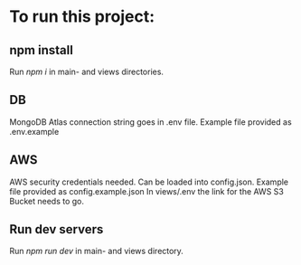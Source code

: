 # To run this project:

## npm install
Run *npm i* in main- and views directories.

## DB
MongoDB Atlas connection string goes in .env file.
Example file provided as .env.example

## AWS
AWS security credentials needed. Can be loaded into config.json.
Example file provided as config.example.json
In views/.env the link for the AWS S3 Bucket needs to go.

## Run dev servers
Run *npm run dev* in main- and views directory.